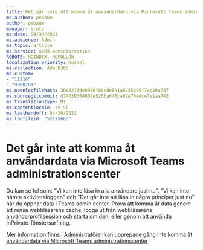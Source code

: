 ```yaml
---
title: Det går inte att komma åt användardata via Microsoft Teams administrationscenter
ms.author: pebaum
author: pebaum
manager: scotv
ms.date: 04/30/2021
ms.audience: Admin
ms.topic: article
ms.service: o365-administration
ROBOTS: NOINDEX, NOFOLLOW
localization_priority: Normal
ms.collection: Adm_O365
ms.custom:
- "11116"
- "9000701"
ms.openlocfilehash: 30c327fde0930f00cde8a1a6785295f7ec20a737
ms.sourcegitcommit: d74039304002e526ba6f8ca02e76e4ce7e1aa743
ms.translationtype: MT
ms.contentlocale: sv-SE
ms.lasthandoff: 04/30/2021
ms.locfileid: "52125663"
---
```

# <a name="cant-access-user-data-via-the-microsoft-teams-admin-center"></a>Det går inte att komma åt användardata via Microsoft Teams administrationscenter

Du kan se fel som: "Vi kan inte läsa in alla användare just nu", "Vi kan inte hämta aktivitetsloggen" och "Det går inte att läsa in några principer just nu" när du öppnar data i Teams admin center. Prova att komma åt data genom att rensa webbläsarens cache, logga ut från webbläsarens användarprofilsession och starta om den, eller genom att använda InPrivate-fönstersurfning. 

Mer information finns i Administratörer kan upprepade gång inte komma åt [användardata via Microsoft Teams administrationscenter](https://docs.microsoft.com/microsoftteams/troubleshoot/teams-administration/cannot-access-admin-center)